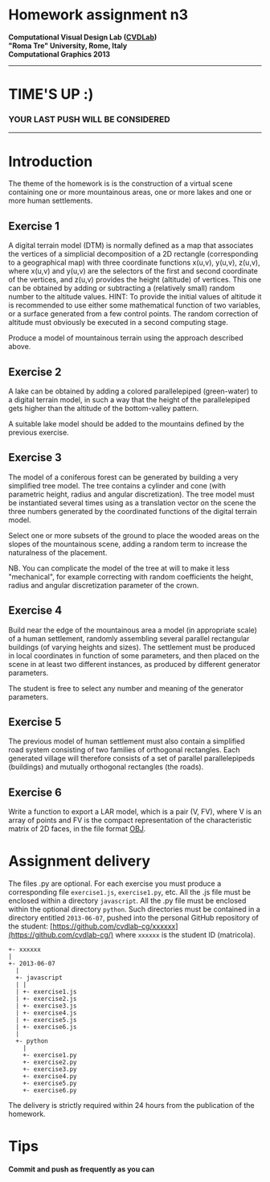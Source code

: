 # Homework assignment n3
**Computational Visual Design Lab ([CVDLab](https://github.com/cvdlab))**  
**"Roma Tre" University, Rome, Italy**  
**Computational Graphics 2013**

- - -

# TIME'S UP :)

### YOUR LAST PUSH WILL BE CONSIDERED

- - -

# Introduction

The theme of the homework is is the construction of a virtual scene containing one or more mountainous areas, one or more lakes and one or more human settlements.


## Exercise 1

A digital terrain model (DTM) is normally defined as a map that associates the vertices of a simplicial decomposition of a 2D rectangle (corresponding to a geographical map) with three coordinate functions x(u,v), y(u,v), z(u,v), where x(u,v) and y(u,v) are the selectors of the first and second coordinate of the vertices, and z(u,v) provides the height (altitude) of vertices. This one can be obtained by adding or subtracting a (relatively small) random number to the altitude values.
HINT: To provide the initial values of altitude it is recommended to use either some mathematical function of two variables, or a surface generated from a few control points. The random correction of altitude must obviously be executed in a second computing stage.

Produce a model of mountainous terrain using the approach described above.

## Exercise 2

A lake can be obtained by adding a colored parallelepiped (green-water) to a digital terrain model, in such a way that the height of the parallelepiped gets higher than the altitude of the bottom-valley pattern.

A suitable lake model should be added to the mountains defined by the previous exercise.

## Exercise 3

The model of a coniferous forest can be generated by building a very simplified tree model. The tree contains a cylinder and cone (with parametric height, radius and angular discretization).
The tree model must be instantiated several times using as a translation vector on the scene the three numbers generated by the coordinated functions of the digital terrain model.

Select one or more subsets of the ground to place the wooded areas on the slopes of the mountainous scene, adding a random term to increase the naturalness of the placement.

NB. You can complicate the model of the tree at will to make it less "mechanical", for example correcting with random coefficients the height, radius and angular discretization parameter of the crown.


## Exercise 4

Build near the edge of the mountainous area a model (in appropriate scale) of a human settlement, randomly assembling several parallel rectangular buildings (of varying heights and sizes). The settlement must be produced in local coordinates in function of some parameters, and then placed on the scene in at least two different instances, as produced by different generator parameters.

The student is free to select any number and meaning of the generator parameters.

## Exercise 5

The previous model of human settlement must also contain a simplified road system consisting of two families of orthogonal rectangles.
Each generated village will therefore consists of a set of parallel parallelepipeds (buildings) and  mutually orthogonal rectangles (the roads).

## Exercise 6

Write a function to export a LAR model, which is a pair (V, FV), where V is an array of points and FV is the compact representation of the  characteristic matrix of 2D faces, in the file format [OBJ](http://en.wikipedia.org/wiki/Wavefront_.obj_file).

# Assignment delivery

The files .py are optional.
For each exercise you must produce a corresponding file `exercise1.js`, `exercise1.py`, etc.
All the .js file must be enclosed within a directory `javascript`.
All the .py file must be enclosed within the optional directory `python`.
Such directories must be contained in a directory entitled `2013-06-07`,
pushed into the personal GitHub repository of the student: [https://github.com/cvdlab-cg/xxxxxx](https://github.com/cvdlab-cg/)
where `xxxxxx` is the student ID  (matricola).

```
+- xxxxxx
|
+- 2013-06-07
  |
  +- javascript
  | |
  | +- exercise1.js
  | +- exercise2.js
  | +- exercise3.js
  | +- exercise4.js
  | +- exercise5.js
  | +- exercise6.js
  |
  +- python
    |
    +- exercise1.py
    +- exercise2.py
    +- exercise3.py
    +- exercise4.py
    +- exercise5.py
    +- exercise6.py
```

The delivery is strictly required within 24 hours from the publication of the homework.

# Tips

#### Commit and push as frequently as you can


